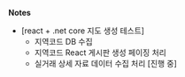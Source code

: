 **Notes**

- [react + .net core 지도 생성 테스트]
  - 지역코드 DB 수집
  - 지역코드 React 게시판 생성 페이징 처리
  - 실거래 상세 자료 데이터 수집 처리 [진행 중]

